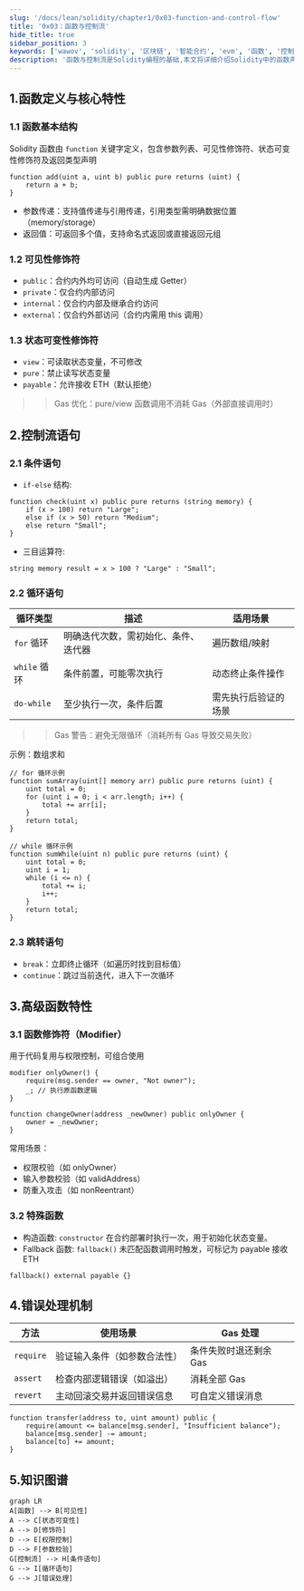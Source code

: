 ```yaml
---
slug: '/docs/lean/solidity/chapter1/0x03-function-and-control-flow'
title: '0x03：函数与控制流'
hide_title: true
sidebar_position: 3
keywords: ['wawov', 'solidity', '区块链', '智能合约', 'evm', '函数', '控制流', '函数声明', '函数调用', '控制流语句']
description: '函数与控制流是Solidity编程的基础,本文将详细介绍Solidity中的函数声明、函数调用、控制流语句。'
---
```


## 1.函数定义与核心特性

### 1.1 函数基本结构

Solidity 函数由 `function` 关键字定义，包含参数列表、可见性修饰符、状态可变性修饰符及返回类型声明

```solidity
function add(uint a, uint b) public pure returns (uint) {  
    return a + b;  
}  
```

- 参数传递​​：支持值传递与引用传递，引用类型需明确数据位置（memory/storage）
- ​​返回值​​：可返回多个值，支持命名式返回或直接返回元组


### 1.2 可见性修饰符

- `public`：合约内外均可访问（自动生成 Getter）
- `private`：仅合约内部访问
- `internal`：仅合约内部及继承合约访问
- `external`：仅合约外部访问（合约内需用 this 调用）


### 1.3 状态可变性修饰符

- `view`：可读取状态变量，不可修改
- `pure`：禁止读写状态变量
- `payable`：允许接收 ETH（默认拒绝）

>> Gas 优化​​：pure/view 函数调用不消耗 Gas（外部直接调用时）


## 2.控制流语句

### 2.1 条件语句

- `if-else` 结构​​:

```solidity
function check(uint x) public pure returns (string memory) {  
    if (x > 100) return "Large";  
    else if (x > 50) return "Medium";  
    else return "Small";  
}
```
- 三目运算符​​:

```solidity
string memory result = x > 100 ? "Large" : "Small";
```

### 2.2 循环语句

| 循环类型 | 描述 | 适用场景 |
| --- | --- | --- |
| `for` 循环 | 明确迭代次数，需初始化、条件、迭代器 | 遍历数组/映射 |
| `while` 循环 | 条件前置，可能零次执行 | 动态终止条件操作 |
| `do-while` | 至少执行一次，条件后置 | 需先执行后验证的场景 |

>> Gas 警告​​：避免无限循环（消耗所有 Gas 导致交易失败）

示例：数组求和

```solidity
// for 循环示例  
function sumArray(uint[] memory arr) public pure returns (uint) {  
    uint total = 0;  
    for (uint i = 0; i < arr.length; i++) {  
        total += arr[i];  
    }  
    return total;  
}  

// while 循环示例  
function sumWhile(uint n) public pure returns (uint) {  
    uint total = 0;  
    uint i = 1;  
    while (i <= n) {  
        total += i;  
        i++;  
    }  
    return total;  
}
```


### 2.3 跳转语句

- `break`​​：立即终止循环（如遍历时找到目标值）
- `continue`​​：跳过当前迭代，进入下一次循环


## 3.高级函数特性

### 3.1 函数修饰符（Modifier）

用于代码复用与权限控制，可组合使用

```solidity
modifier onlyOwner() {  
    require(msg.sender == owner, "Not owner");  
    _; // 执行原函数逻辑  
}  

function changeOwner(address _newOwner) public onlyOwner {  
    owner = _newOwner;  
}
```

常用场景：

- 权限校验（如 onlyOwner）
- 输入参数校验（如 validAddress）
- 防重入攻击（如 nonReentrant）

### 3.2 特殊函数

- 构造函数​​: `constructor` 在合约部署时执行一次，用于初始化状态变量。
- Fallback 函数​​: `fallback()` 未匹配函数调用时触发，可标记为 payable 接收 ETH

```solidity
fallback() external payable {}
```


## 4.错误处理机制

| 方法 | 使用场景 | Gas 处理 |
| --- | --- | --- |
| `require` | 验证输入条件（如参数合法性） | 条件失败时退还剩余 Gas |
| `assert` | 检查内部逻辑错误（如溢出） | 消耗全部 Gas |
| `revert` | 主动回滚交易并返回错误信息 | 可自定义错误消息 |

```solidity
function transfer(address to, uint amount) public {  
    require(amount <= balance[msg.sender], "Insufficient balance");  
    balance[msg.sender] -= amount;  
    balance[to] += amount;  
}
```

## 5.知识图谱

```mermaid
graph LR  
A[函数] --> B[可见性]  
A --> C[状态可变性]  
A --> D[修饰符]  
D --> E[权限控制]  
D --> F[参数校验]  
G[控制流] --> H[条件语句]  
G --> I[循环语句]  
G --> J[错误处理]  
```
